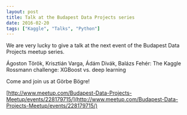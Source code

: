```yaml
---
layout: post
title: Talk at the Budapest Data Projects series
date: 2016-02-20
tags: ["Kaggle", "Talks", "Python"]
---
```


We are very lucky to give a talk at the next event of the Budapest Data Projects meetup series.

Ágoston Török, Krisztián Varga, Ádám Divák, Balázs Fehér:
The Kaggle Rossmann challenge: XGBoost vs. deep learning

Come and join us at Görbe Bögre!

[http://www.meetup.com/Budapest-Data-Projects-Meetup/events/228179715/](http://www.meetup.com/Budapest-Data-Projects-Meetup/events/228179715/)